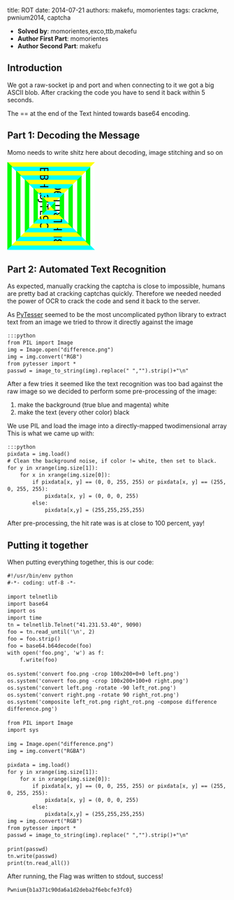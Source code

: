 title: ROT
date: 2014-07-21
authors: makefu, momorientes
tags: crackme, pwnium2014, captcha

 * **Solved by**: momorientes,exco,ttb,makefu
 * **Author First Part**: momorientes
 * **Author Second Part**: makefu

## Introduction
We got a raw-socket ip and port and when connecting to it we got a big ASCII
blob. After cracking the code you have to send it back within 5 seconds.

The == at the end of the Text hinted towards base64 encoding. 
## Part 1: Decoding the Message

Momo needs to write shitz here about decoding, image stitching and so on

![Retrieved image](data/rot/foo.png)

## Part 2: Automated Text Recognition
As expected, manually cracking the captcha is close to impossible, humans are
pretty bad at cracking captchas quickly. Therefore we needed needed the power
of OCR to crack the code and send it back to the server.

As [PyTesser]( https://pytesser.googlecode.com/ ) seemed to be the most uncomplicated python library to extract text
from an image we tried to throw it directly against the image

    :::python
    from PIL import Image
    img = Image.open("difference.png")
    img = img.convert("RGB")
    from pytesser import *
    passwd = image_to_string(img).replace(" ","").strip()+"\n"

After a few tries it seemed like the text recognition was too bad against the
raw image so we decided to perform some pre-processing of the image:

 1. make the background (true blue and magenta) white 
 2. make the text (every other color) black

We use PIL and load the image into a directly-mapped twodimensional array
This is what we came up with:

    :::python
    pixdata = img.load()
    # Clean the background noise, if color != white, then set to black.
    for y in xrange(img.size[1]):
        for x in xrange(img.size[0]):
            if pixdata[x, y] == (0, 0, 255, 255) or pixdata[x, y] == (255, 0, 255, 255):
                pixdata[x, y] = (0, 0, 0, 255)
            else:
                pixdata[x,y] = (255,255,255,255)

After pre-processing, the hit rate was is at close to 100 percent, yay!

## Putting it together

When putting everything together, this is our code:

    #!/usr/bin/env python
    #-*- coding: utf-8 -*-
    
    import telnetlib
    import base64
    import os
    import time 
    tn = telnetlib.Telnet("41.231.53.40", 9090)
    foo = tn.read_until('\n', 2)
    foo = foo.strip()
    foo = base64.b64decode(foo)
    with open('foo.png', 'w') as f:
        f.write(foo)
      
    os.system('convert foo.png -crop 100x200+0+0 left.png')
    os.system('convert foo.png -crop 100x200+100+0 right.png')
    os.system('convert left.png -rotate -90 left_rot.png')
    os.system('convert right.png -rotate 90 right_rot.png')
    os.system('composite left_rot.png right_rot.png -compose difference difference.png')

    from PIL import Image
    import sys

    img = Image.open("difference.png")
    img = img.convert("RGBA")

    pixdata = img.load()
    for y in xrange(img.size[1]):
        for x in xrange(img.size[0]):
            if pixdata[x, y] == (0, 0, 255, 255) or pixdata[x, y] == (255, 0, 255, 255):
                pixdata[x, y] = (0, 0, 0, 255)
            else:
                pixdata[x,y] = (255,255,255,255)
    img = img.convert("RGB")
    from pytesser import *
    passwd = image_to_string(img).replace(" ","").strip()+"\n"

    print(passwd)
    tn.write(passwd)
    print(tn.read_all())

After running, the Flag was written to stdout, success!

    Pwnium{b1a371c90da6a1d2deba2f6ebcfe3fc0}
